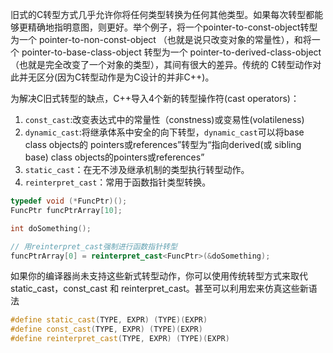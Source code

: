 旧式的C转型方式几乎允许你将任何类型转换为任何其他类型。如果每次转型都能够更精确地指明意图，则更好。举个例子，将一个pointer-to-const-object转型为一个 pointer-to-non-const-object （也就是说只改变对象的常量性），和将一个 pointer-to-base-class-object 转型为一个 pointer-to-derived-class-object（也就是完全改变了一个对象的类型），其间有很大的差异。传统的 C转型动作对此并无区分(因为C转型动作是为C设计的并非C++)。

为解决C旧式转型的缺点，C++导入4个新的转型操作符(cast operators)：
1. `const_cast`:改变表达式中的常量性（constness)或变易性(volatileness)
2. `dynamic_cast`:将继承体系中安全的向下转型，`dynamic_cast`可以将base class objects的 pointers或references”转型为“指向derived(或 sibling base) class objects的pointers或references”
3. `static_cast`：在无不涉及继承机制的类型执行转型动作。
4. `reinterpret_cast`：常用于函数指针类型转换。

```C++
typedef void (*FuncPtr)();
FuncPtr funcPtrArray[10];

int doSomething();

// 用reinterpret_cast强制进行函数指针转型
funcPtrArray[0] = reinterpret_cast<FuncPtr>(&doSomething);
```

如果你的编译器尚未支持这些新式转型动作，你可以使用传统转型方式来取代static_cast，const_cast 和 reinterpret_cast。甚至可以利用宏来仿真这些新语法
```C++
#define static_cast(TYPE, EXPR) (TYPE)(EXPR)
#define const_cast(TYPE, EXPR) (TYPE)(EXPR)
#define reinterpret_cast(TYPE, EXPR) (TYPE)(EXPR)
```
